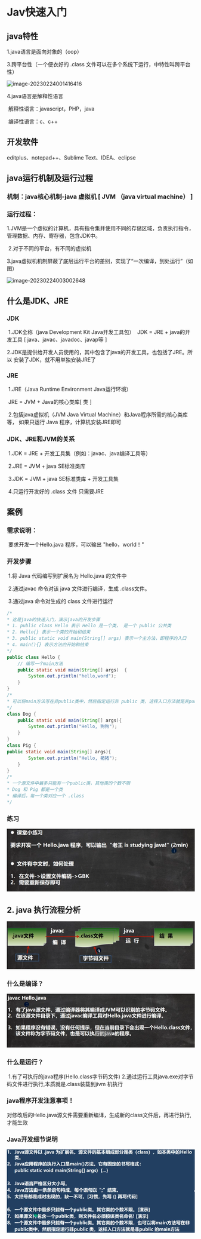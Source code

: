 # Jav快速入门

## java特性

1.java语言是面向对象的（oop）

3.跨平台性（一个便衣好的 .class 文件可以在多个系统下运行，中特性叫跨平台性）

![image-20230224001416416](C:/Users/admin/Desktop/记录/SOBER-Blog/docs/course-java/primary/image/1..png)

4.java语言是解释性语言

​	解释性语言：javascript，PHP，java

​	编译性语言：c、c++

## 开发软件

editplus、notepad++、Sublime Text、IDEA、eclipse

## java运行机制及运行过程

### 机制：java核心机制-java 虚拟机 [ JVM （java virtual machine） ]

### 运行过程：

​	1.JVM是一个虚拟的计算机，具有指令集并使用不同的存储区域，负责执行指令，管理数据、内存、寄存器，包含JDK中。

​	2.对于不同的平台，有不同的虚拟机

​	3.java虚拟机机制屏蔽了底层运行平台的差别，实现了“一次编译，到处运行”（如图）

![image-20230224003002648](C:/Users/admin/Desktop/记录/SOBER-Blog/docs/course-java/primary/image/2..png)

## 什么是JDK、JRE

### JDK

​	1.JDK全称（java Development Kit   Java开发工具包）
​	   JDK = JRE + java的开发工具 [ java、javac、javadoc、javap等 ]

​	 2.JDK是提供给开发人员使用的，其中包含了java的开发工具，也包括了JRE。所以		安装了JDK，就不用单独安装JRE了

### JRE

​		1.JRE（Java Runtime Environment     Java运行环境）

​			JRE = JVM + Java的核心类库[ 类 ]

​		2.包括java虚拟机（JVM Java Virtual Machine）和Java程序所需的核心类库等，			如果只运行 Java 程序，计算机安装JRE即可

### JDK、JRE和JVM的关系

​	1.JDK = JRE + 开发工具集（例如：javac、java编译工具等）

​	2.JRE = JVM + java SE标准类库

​	3.JDK = JVM + java SE标准类库 + 开发工具集

​	4.只运行开发好的 .class 文件 只需要JRE

## 案例

### 需求说明： 

​	要求开发一个Hello.java 程序，可以输出 "hello，world！"

### 开发步骤

​	1.将 Java 代码编写到扩展名为 Hello.java 的文件中

​	 2.通过javac 命令对该 java 文件进行编译，生成 .class文件。

​	 3.通过java 命令对生成的 class 文件进行运行

```java
/*
* 这是java的快速入门，演示java的开发步骤
* 1. public class Hello 表示 Hello 是一个类， 是一个 public 公共类
* 2. Hello{} 表示一个类的开始和结束
* 3. public static void main(String[] args) 表示一个主方法，即程序的入口
* 4. main(){} 表示方法的开始和结束
*/
public class Hello {
    // 编写一个main方法
    public static void main(String[] args)  {
        System.out.println("hello,word");
    }
}
/*
* 可以将main方法写在非public类中，然后指定运行非 public 类，这样入口方法就是非public 的main方法
*/
class Dog { 
    public static void main(String[] args){
        System.out.println("Hello, 狗狗");
    }
}
class Pig {
public static void main(String[] args){
        System.out.println("Hello, 猪猪");
    }
}
/*
* 一个源文件中最多只能有一个public类，其他类的个数不限
* Dog 和 Pig 都是一个类
* 编译后，每一个类对应一个 .class
*/
```

### 练习
![image-20230224003002648](./image/3.png)

## 2. java 执行流程分析

![image-20230224003002648](./image/4.png)

### 什么是编译？
![image-20230224003002648](./image/5.png)

### 什么是运行？

​	1.有了可执行的java程序(Hello.class字节码文件)
​	 2.通过运行工具java.exe对字节码文件进行执行,本质就是.class装载到jivm 机执行

### java程序开发注意事项！

对修改后的Hello.java源文件需要重新编译，生成新的class文件后，再进行执行,才能生效

### Java开发细节说明
![image-20230224003002648](./image/6.png)
